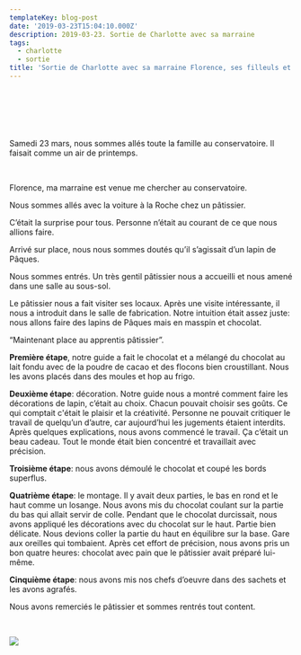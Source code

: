 ```yaml
---
templateKey: blog-post
date: '2019-03-23T15:04:10.000Z'
description: 2019-03-23. Sortie de Charlotte avec sa marraine
tags:
  - charlotte
  - sortie
title: 'Sortie de Charlotte avec sa marraine Florence, ses filleuls et ceux de Fabrice'
---
```


 
-

 

Samedi 23 mars, nous sommes allés toute la famille au conservatoire. Il faisait
comme un air de printemps.

 

Florence, ma marraine est venue me chercher au conservatoire.

Nous sommes allés avec la voiture à la Roche chez un pâtissier.

C’était la surprise pour tous. Personne n’était au courant de ce que nous
allions faire.

Arrivé sur place, nous nous sommes doutés qu’il s’agissait d’un lapin de Pâques.

Nous sommes entrés. Un très gentil pâtissier nous a accueilli et nous amené dans
une salle au sous-sol.

Le pâtissier nous a fait visiter ses locaux. Après une visite intéressante, il
nous a introduit dans le salle de fabrication. Notre intuition était assez
juste: nous allons faire des lapins de Pâques mais en masspin et chocolat.

“Maintenant place au apprentis pâtissier”.

**Première étape**, notre guide a fait le chocolat et a mélangé du chocolat au
lait fondu avec de la poudre de cacao et des flocons bien croustillant. Nous les
avons placés dans des moules et hop au frigo.

**Deuxième étape**: décoration. Notre guide nous a montré comment faire les
décorations de lapin, c’était au choix. Chacun pouvait choisir ses goûts. Ce qui
comptait c'était le plaisir et la créativité. Personne ne pouvait critiquer le
travail de quelqu’un d’autre, car aujourd’hui les jugements étaient interdits.
Après quelques explications, nous avons commencé le travail. Ça c’était un beau
cadeau. Tout le monde était bien concentré et travaillait avec précision.

**Troisième étape**: nous avons démoulé le chocolat et coupé les bords
superflus.

**Quatrième étape**: le montage. Il y avait deux parties, le bas en rond et le
haut comme un losange. Nous avons mis du chocolat coulant sur la partie du bas
qui allait servir de colle. Pendant que le chocolat durcissait, nous avons
appliqué les décorations avec du chocolat sur le haut. Partie bien délicate.
Nous devions coller la partie du haut en équilibre sur la base. Gare aux
oreilles qui tombaient. Après cet effort de précision, nous avons pris un bon
quatre heures: chocolat avec pain que le pâtissier avait préparé lui-même.

**Cinquième étape**: nous avons mis nos chefs d’oeuvre dans des sachets et les
avons agrafés.

Nous avons remerciés le pâtissier et sommes rentrés tout content.

 

![](/img/2019-03-09-semaine-vacances-caranval-2019/ff6ffd94-48c6-48bf-beb7-302bcfc85465.jpeg)
